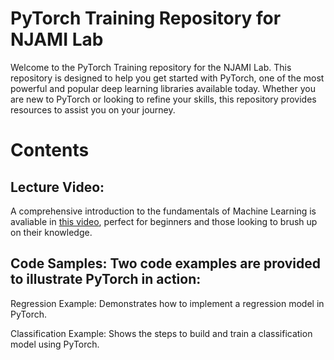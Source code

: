 # PyTorch Training Repository for NJAMI Lab

Welcome to the PyTorch Training repository for the NJAMI Lab. This repository is designed to help you get started with PyTorch, one of the most powerful and popular deep learning libraries available today. Whether you are new to PyTorch or looking to refine your skills, this repository provides resources to assist you on your journey.

# Contents
## Lecture Video: 
  A comprehensive introduction to the fundamentals of Machine Learning is avaliable in [this video](https://youtu.be/bEg95V06i0E), perfect for beginners and those looking to brush up on their knowledge.

## Code Samples: Two code examples are provided to illustrate PyTorch in action:

  Regression Example: Demonstrates how to implement a regression model in PyTorch.
  
  Classification Example: Shows the steps to build and train a classification model using PyTorch.
